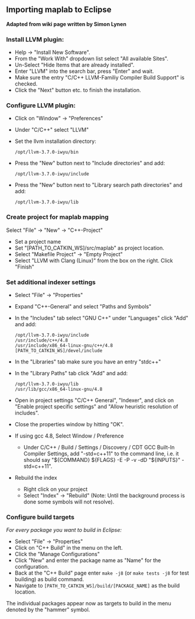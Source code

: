 ## Importing maplab to Eclipse

**Adapted from wiki page written by Simon Lynen**

### Install LLVM plugin:
* Help -> "Install New Software".
* From the "Work With" dropdown list select "All available Sites".
* Un-Select "Hide Items that are already installed".
* Enter "LLVM" into the search bar, press "Enter" and wait.
* Make sure the entry "C/C++ LLVM-Familiy Compiler Build Support" is checked.
* Click the "Next" button etc. to finish the installation.

### Configure LLVM plugin:
* Click on "Window" -> "Preferences"
* Under "C/C++" select "LLVM"
* Set the llvm installation directory:

  `/opt/llvm-3.7.0-iwyu/bin`

* Press the "New" button next to "Include directories" and add:

  `/opt/llvm-3.7.0-iwyu/include`

* Press the "New" button next to "Library search path directories" and add:

  `/opt/llvm-3.7.0-iwyu/lib`

### Create project for maplab mapping
Select "File" -> "New" -> "C++-Project"
* Set a project name
* Set "[PATH_TO_CATKIN_WS]/src/maplab" as project location.
* Select "Makefile Project" -> "Empty Project"
* Select "LLVM with Clang (Linux)" from the box on the right.
Click "Finish"

### Set additional indexer settings
* Select "File" -> "Properties"
* Expand "C++-General" and select "Paths and Symbols"
* In the "Includes" tab select "GNU C++" under "Languages" click "Add" and add:

   ```
   /opt/llvm-3.7.0-iwyu/include
   /usr/include/c++/4.8
   /usr/include/x86_64-linux-gnu/c++/4.8
   [PATH_TO_CATKIN_WS]/devel/include
   ```

* In the "Libraries" tab make sure you have an entry "stdc++"
* In the "Library Paths" tab click "Add" and add:

    ```
    /opt/llvm-3.7.0-iwyu/lib
    /usr/lib/gcc/x86_64-linux-gnu/4.8
    ```

* Open in project settings "C/C++ General", "Indexer", and click on "Enable project specific settings" and "Allow heuristic resolution of includes".
* Close the properties window by hitting "OK".
* If using gcc 4.8, Select Window / Preference
    * Under C/C++ / Build / Settings / Discovery / CDT GCC Built-In Compiler Settings, add "-std=c++11" to the command line, i.e. it should say "${COMMAND} ${FLAGS} -E -P -v -dD "${INPUTS}" -std=c++11".

* Rebuild the index
  * Right click on your project
  * Select "Index" -> "Rebuild" (Note: Until the background process is done some symbols will not resolve).

### Configure build targets
*For every package you want to build in Eclipse:*
* Select "File" -> "Properties"
* Click on "C++ Build" in the menu on the left.
* Click the "Manage Configurations"
* Click "New" and enter the package name as "Name" for the configuration.
* Back at the "C++ Build" page enter ```make -j8``` (or ```make tests -j8``` for test building) as build command.
* Navigate to `[PATH_TO_CATKIN_WS]/build/[PACKAGE_NAME]` as the build location.

The individual packages appear now as targets to build in the menu denoted by the "hammer" symbol.

